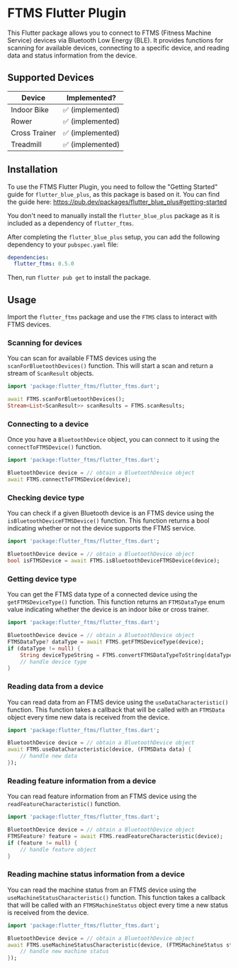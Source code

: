 # FTMS Flutter Plugin

This Flutter package allows you to connect to FTMS (Fitness Machine Service) devices via Bluetooth Low Energy (BLE). It provides functions for scanning for available devices, connecting to a specific device, and reading data and status information from the device.

## Supported Devices

| Device        | Implemented?     |
| ------------- | ---------------- |
| Indoor Bike   | ✅ (implemented) |
| Rower         | ✅ (implemented) |
| Cross Trainer | ✅ (implemented) |
| Treadmill     | ✅ (implemented) |

## Installation

To use the FTMS Flutter Plugin, you need to follow the "Getting Started" guide for `flutter_blue_plus`, as this package is based on it.
You can find the guide here: https://pub.dev/packages/flutter_blue_plus#getting-started

You don't need to manually install the `flutter_blue_plus` package as it is included as a dependency of `flutter_ftms`.

After completing the `flutter_blue_plus` setup, you can add the following dependency to your `pubspec.yaml` file:

```yaml
dependencies:
  flutter_ftms: 0.5.0
```

Then, run `flutter pub get` to install the package.

## Usage

Import the `flutter_ftms` package and use the `FTMS` class to interact with FTMS devices.

### Scanning for devices

You can scan for available FTMS devices using the `scanForBluetoothDevices()` function. This will start a scan and return a stream of `ScanResult` objects.

```dart
import 'package:flutter_ftms/flutter_ftms.dart';

await FTMS.scanForBluetoothDevices();
Stream<List<ScanResult>> scanResults = FTMS.scanResults;
```

### Connecting to a device

Once you have a `BluetoothDevice` object, you can connect to it using the `connectToFTMSDevice()` function.

```dart
import 'package:flutter_ftms/flutter_ftms.dart';

BluetoothDevice device = // obtain a BluetoothDevice object
await FTMS.connectToFTMSDevice(device);
```

### Checking device type

You can check if a given Bluetooth device is an FTMS device using the `isBluetoothDeviceFTMSDevice()` function. This function returns a bool indicating whether or not the device supports the FTMS service.

```dart
import 'package:flutter_ftms/flutter_ftms.dart';

BluetoothDevice device = // obtain a BluetoothDevice object
bool isFTMSDevice = await FTMS.isBluetoothDeviceFTMSDevice(device);
```

### Getting device type

You can get the FTMS data type of a connected device using the `getFTMSDeviceType()` function. This function returns an `FTMSDataType` enum value indicating whether the device is an indoor bike or cross trainer.

```dart
import 'package:flutter_ftms/flutter_ftms.dart';

BluetoothDevice device = // obtain a BluetoothDevice object
FTMSDataType? dataType = await FTMS.getFTMSDeviceType(device);
if (dataType != null) {
    String deviceTypeString = FTMS.convertFTMSDataTypeToString(dataType);
    // handle device type
}
```

### Reading data from a device

You can read data from an FTMS device using the `useDataCharacteristic()` function. This function takes a callback that will be called with an `FTMSData` object every time new data is received from the device.

```dart
import 'package:flutter_ftms/flutter_ftms.dart';

BluetoothDevice device = // obtain a BluetoothDevice object
await FTMS.useDataCharacteristic(device, (FTMSData data) {
    // handle new data
});
```

### Reading feature information from a device

You can read feature information from an FTMS device using the `readFeatureCharacteristic()` function.

```dart
import 'package:flutter_ftms/flutter_ftms.dart';

BluetoothDevice device = // obtain a BluetoothDevice object
FTMSFeature? feature = await FTMS.readFeatureCharacteristic(device);
if (feature != null) {
    // handle feature object
}
```

### Reading machine status information from a device

You can read the machine status from an FTMS device using the `useMachineStatusCharacteristic()` function. This function takes a callback that will be called with an `FTMSMachineStatus` object every time a new status is received from the device.

```dart
import 'package:flutter_ftms/flutter_ftms.dart';

BluetoothDevice device = // obtain a BluetoothDevice object
await FTMS.useMachineStatusCharacteristic(device, (FTMSMachineStatus status) {
    // handle new machine status
});
```
